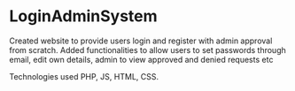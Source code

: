 # LoginAdminSystem
Created website to provide users login and register with admin approval from scratch. Added functionalities to allow users to set passwords through email, edit own details, admin to view approved and denied requests etc

Technologies used PHP, JS, HTML, CSS.
